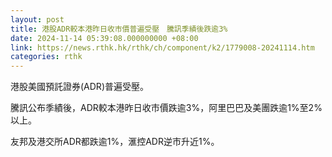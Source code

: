 ```yaml
---
layout: post
title: 港股ADR較本港昨日收市價普遍受壓　騰訊季績後跌逾3%
date: 2024-11-14 05:39:08.000000000 +08:00
link: https://news.rthk.hk/rthk/ch/component/k2/1779008-20241114.htm
categories: rthk
---
```


港股美國預託證券(ADR)普遍受壓。

騰訊公布季績後，ADR較本港昨日收市價跌逾3%，阿里巴巴及美團跌逾1%至2%以上。

友邦及港交所ADR都跌逾1%，滙控ADR逆市升近1%。
